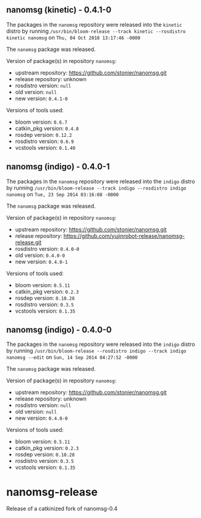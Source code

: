 ## nanomsg (kinetic) - 0.4.1-0

The packages in the `nanomsg` repository were released into the `kinetic` distro by running `/usr/bin/bloom-release --track kinetic --rosdistro kinetic nanomsg` on `Thu, 04 Oct 2018 13:17:46 -0000`

The `nanomsg` package was released.

Version of package(s) in repository `nanomsg`:

- upstream repository: https://github.com/stonier/nanomsg.git
- release repository: unknown
- rosdistro version: `null`
- old version: `null`
- new version: `0.4.1-0`

Versions of tools used:

- bloom version: `0.6.7`
- catkin_pkg version: `0.4.8`
- rosdep version: `0.12.2`
- rosdistro version: `0.6.9`
- vcstools version: `0.1.40`


## nanomsg (indigo) - 0.4.0-1

The packages in the `nanomsg` repository were released into the `indigo` distro by running `/usr/bin/bloom-release --track indigo --rosdistro indigo nanomsg` on `Tue, 23 Sep 2014 03:16:08 -0000`

The `nanomsg` package was released.

Version of package(s) in repository `nanomsg`:
- upstream repository: https://github.com/stonier/nanomsg.git
- release repository: https://github.com/yujinrobot-release/nanomsg-release.git
- rosdistro version: `0.4.0-0`
- old version: `0.4.0-0`
- new version: `0.4.0-1`

Versions of tools used:
- bloom version: `0.5.11`
- catkin_pkg version: `0.2.3`
- rosdep version: `0.10.28`
- rosdistro version: `0.3.5`
- vcstools version: `0.1.35`


## nanomsg (indigo) - 0.4.0-0

The packages in the `nanomsg` repository were released into the `indigo` distro by running `/usr/bin/bloom-release --rosdistro indigo --track indigo nanomsg --edit` on `Sun, 14 Sep 2014 04:27:52 -0000`

The `nanomsg` package was released.

Version of package(s) in repository `nanomsg`:
- upstream repository: https://github.com/stonier/nanomsg.git
- release repository: unknown
- rosdistro version: `null`
- old version: `null`
- new version: `0.4.0-0`

Versions of tools used:
- bloom version: `0.5.11`
- catkin_pkg version: `0.2.3`
- rosdep version: `0.10.28`
- rosdistro version: `0.3.5`
- vcstools version: `0.1.35`


nanomsg-release
===============

Release of a catkinized fork of nanomsg-0.4
